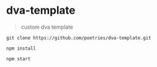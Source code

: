 # dva-template

> custom dva template

```npm
git clone https://github.com/poetries/dva-template.git

npm install

npm start
```
